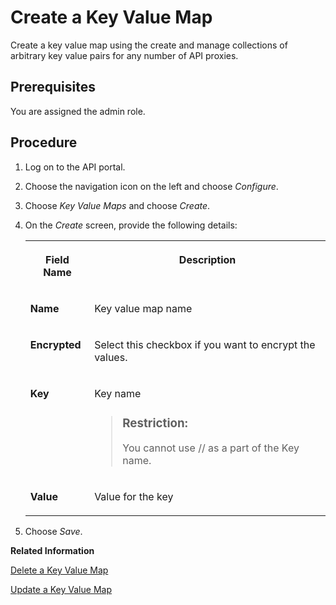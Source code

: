 <!-- loio90d8d4186c28475b9fec2f4cf2f45113 -->

# Create a Key Value Map

Create a key value map using the create and manage collections of arbitrary key value pairs for any number of API proxies.



<a name="loio90d8d4186c28475b9fec2f4cf2f45113__prereq_lnm_hdg_mfb"/>

## Prerequisites

You are assigned the admin role.



## Procedure

1.  Log on to the API portal.

2.  Choose the navigation icon on the left and choose *Configure*.

3.  Choose *Key Value Maps* and choose *Create*.

4.  On the *Create* screen, provide the following details:


    <table>
    <tr>
    <th valign="top">

    Field Name


    
    </th>
    <th valign="top">

    Description


    
    </th>
    </tr>
    <tr>
    <td valign="top">
    
    **Name**


    
    </td>
    <td valign="top">
    
    Key value map name


    
    </td>
    </tr>
    <tr>
    <td valign="top">
    
    **Encrypted**


    
    </td>
    <td valign="top">
    
    Select this checkbox if you want to encrypt the values.


    
    </td>
    </tr>
    <tr>
    <td valign="top">
    
    **Key**


    
    </td>
    <td valign="top">
    
    Key name

    > ### Restriction:  
    > You cannot use // as a part of the Key name.


    
    </td>
    </tr>
    <tr>
    <td valign="top">
    
    **Value**


    
    </td>
    <td valign="top">
    
    Value for the key


    
    </td>
    </tr>
    </table>
    
5.  Choose *Save*.


**Related Information**  


[Delete a Key Value Map](delete-a-key-value-map-24fbb01.md "Delete a key value map which is not in use.")

[Update a Key Value Map](update-a-key-value-map-4961431.md "Update a key value map.")

